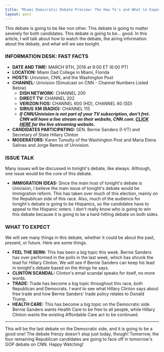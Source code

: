 ```yaml
---
title: "Miami Democratic Debate Preview: The How To's and What to Expect"
layout: post
---
```


This debate is going to be like non other. This debate is going to matter severely for both candidates. This debate is going to be...  good. In this article, I will talk about how to watch the debate, the airing information about the debate, and what will we see tonight.

### INFORMATION DESK: FAST FACTS

- **DATE AND TIME:** MARCH 9TH, 2016 at 9:00 ET (6:00 PT)
- **LOCATION:** Miami Dad College in Miami, Florida
- **HOSTS:** Univision, CNN, and the Washington Post
- **CHANNEL:** Univision (Simulcast on CNN - Channel Numbers Listed Below)
  - **DISH NETWORK:** CHANNEL 200
  - **DIRECT TV:** CHANNEL 202
  - **VERIZON FIOS:** CHANNEL 600 (HD),  CHANNEL 60 (SD)
  - **SIRIUS XM (RADIO):** CHANNEL 115
  - ***If CNN/Univision is not part of your TV subscription, don't fret. CNN will have a live stream on their website, CNN.com.  [CLICK HERE](http://go.cnn.com/?stream=cnn&sr=watchHPbutton) for the live streaming website.***
- **CANDIDATES PARTICIPATING:** SEN. Bernie Sanders (I-VT) and Secretary of State Hillary Clinton
- **MODERATORS:** Karen Tumulty of the Washington Post and Maria Elena Salinas and Jorge Ramos of Univision.
<!--more-->

### ISSUE TALK

Many issues will be discussed in tonight's debate, like always. Although, one issue would be the core of this debate.

- **IMMIGRATION IDEAS:** Since the main host of tonight's debate is Univision, I believe the main issue of tonight's debate would be Immigration reform. This has taken over much of this election, mainly on the Republican side of this race. Also, much of the audience for tonight's debate is going to be Hispanics, so the candidates have to appeal to the Hispanic voters. I don't really know who is going to win this debate because it is going to be a hard-hitting debate on both sides.

### WHAT TO EXPECT

We will see many things in this debate, whether it could be about the past, present, or future. Here are some things.

- **FEEL THE BERN:** This has been a big topic this week. Bernie Sanders has over performed in the polls in the last week, which has shrunk the lead for Hillary Clinton. We will see if Bernie Sanders can keep his lead in tonight's debate based on the things he says.
- **CLINTON SCANDAL:** Clinton's email scandal speaks for itself, no more words.
- **TRADE:** Trade has become a big topic throughout this race, both Republican and Democrats. I want to see what Hillary Clinton says about free trade and how Bernie Sanders' trade policy relates to Donald Trump.
- **HEALTH CARE:** This has become a big topic on the Democratic side. Bernie Sanders wants Health Care to be free to all people, while Hillary Clinton wants the existing Affordable Care act to be continued.

________________________________

This will be the last debate on the Democratic side, and it is going to be a good one! The debate frenzy doesn't stop just today, though! Tomorrow, the four remaining Republican candidates are going to face off in tomorrow's GOP debate on CNN. Happy Watching!
